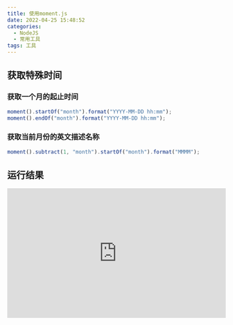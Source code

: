 ```yaml
---
title: 使用moment.js
date: 2022-04-25 15:48:52
categories:
  - NodeJS
  - 常用工具
tags: 工具
---
```


<div></div>

<!-- more -->

## 获取特殊时间

### 获取一个月的起止时间

```js
moment().startOf("month").format("YYYY-MM-DD hh:mm");
moment().endOf("month").format("YYYY-MM-DD hh:mm");
```

### 获取当前月份的英文描述名称

```js
moment().subtract(1, "month").startOf("month").format("MMMM");
```

## 运行结果

<iframe height="300" style="width: 100%;" scrolling="no" title="Untitled" src="https://codepen.io/lichangnan-programmer/embed/wvpLqey?default-tab=js%2Cresult&editable=true" frameborder="no" loading="lazy" allowtransparency="true" allowfullscreen="true">
  See the Pen <a href="https://codepen.io/lichangnan-programmer/pen/wvpLqey">
  Untitled</a> by 李昌南 (<a href="https://codepen.io/lichangnan-programmer">@lichangnan-programmer</a>)
  on <a href="https://codepen.io">CodePen</a>.
</iframe>
